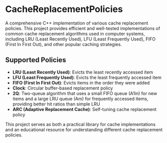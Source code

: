 # CacheReplacementPolicies

A comprehensive C++ implementation of various cache replacement policies. This project provides efficient and well-tested implementations of common cache replacement algorithms used in computer systems, including LRU (Least Recently Used), LFU (Least Frequently Used), FIFO (First In First Out), and other popular caching strategies.


## Supported Policies

- **LRU (Least Recently Used)**: Evicts the least recently accessed item
- **LFU (Least Frequently Used)**: Evicts the least frequently accessed item
- **FIFO (First In First Out)**: Evicts items in the order they were added
- **Clock**: Circular buffer-based replacement policy
- **2Q**: Two-queue algorithm that uses a small FIFO queue (A1in) for new items and a large LRU queue (Am) for frequently accessed items, providing better hit ratios than simple LRU
- **ARC (Adaptive Replacement Cache)**: Self-tuning cache replacement policy

This project serves as both a practical library for cache implementations and an educational resource for understanding different cache replacement policies.
